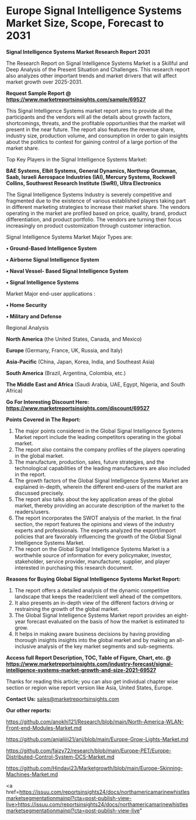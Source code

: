 # Europe Signal Intelligence Systems Market Size, Scope, Forecast to 2031

<strong>Signal Intelligence Systems Market Research Report 2031</strong>

The Research Report on Signal Intelligence Systems Market is a Skillful and Deep Analysis of the Present Situation and Challenges. This research report also analyzes other important trends and market drivers that will affect market growth over 2025-2031.

<strong>Request Sample Report @ <a href=https://www.marketreportsinsights.com/sample/69527>https://www.marketreportsinsights.com/sample/69527</a></strong>

This Signal Intelligence Systems market report aims to provide all the participants and the vendors will all the details about growth factors, shortcomings, threats, and the profitable opportunities that the market will present in the near future. The report also features the revenue share, industry size, production volume, and consumption in order to gain insights about the politics to contest for gaining control of a large portion of the market share.

Top Key Players in the Signal Intelligence Systems Market:

<strong>BAE Systems, Elbit Systems, General Dynamics, Northrop Grumman, Saab, Israeli Aerospace Industries (IAI), Mercury Systems, Rockwell Collins, Southwest Research Institute (SwRI), Ultra Electronics</strong>

The Signal Intelligence Systems Industry is severely competitive and fragmented due to the existence of various established players taking part in different marketing strategies to increase their market share. The vendors operating in the market are profiled based on price, quality, brand, product differentiation, and product portfolio. The vendors are turning their focus increasingly on product customization through customer interaction.

Signal Intelligence Systems Market Major Types are:

<strong>• Ground-Based Intelligence System

• Airborne Signal Intelligence System

• Naval Vessel- Based Signal Intelligence System

• Signal Intelligence Systems</strong>

Market Major end-user applications :

<strong>• Home Security

• Military and Defense</strong>

Regional Analysis

</u><strong><b>North America</b></strong> (the United States, Canada, and Mexico)

<strong><b>Europe </b></strong>(Germany, France, UK, Russia, and Italy)

<strong><b>Asia-Pacific</b></strong> (China, Japan, Korea, India, and Southeast Asia)

<strong><b>South America</b></strong> (Brazil, Argentina, Colombia, etc.)

<strong><b>The Middle East and Africa</b></strong> (Saudi Arabia, UAE, Egypt, Nigeria, and South Africa)

<strong>Go For Interesting Discount Here: <a href=https://www.marketreportsinsights.com/discount/69527>https://www.marketreportsinsights.com/discount/69527</a></strong>

<strong>Points Covered in The Report:</strong>
<ol>
  <li>The major points considered in the Global Signal Intelligence Systems Market report include the leading competitors operating in the global market.</li>
  <li>The report also contains the company profiles of the players operating in the global market.</li>
  <li>The manufacture, production, sales, future strategies, and the technological capabilities of the leading manufacturers are also included in the report.</li>
  <li>The growth factors of the Global Signal Intelligence Systems Market are explained in-depth, wherein the different end-users of the market are discussed precisely.</li>
  <li>The report also talks about the key application areas of the global market, thereby providing an accurate description of the market to the readers/users.</li>
  <li>The report incorporates the SWOT analysis of the market. In the final section, the report features the opinions and views of the industry experts and professionals. The experts analyzed the export/import policies that are favorably influencing the growth of the Global Signal Intelligence Systems Market.</li>
  <li>The report on the Global Signal Intelligence Systems Market is a worthwhile source of information for every policymaker, investor, stakeholder, service provider, manufacturer, supplier, and player interested in purchasing this research document.</li>
</ol>
<strong>Reasons for Buying Global Signal Intelligence Systems Market Report:</strong>

<ol>
  <li>The report offers a detailed analysis of the dynamic competitive landscape that keeps the reader/client well ahead of the competitors.</li>
  <li>It also presents an in-depth view of the different factors driving or restraining the growth of the global market.</li>
  <li>The Global Signal Intelligence Systems Market report provides an eight-year forecast evaluated on the basis of how the market is estimated to grow.</li>
  <li>It helps in making aware business decisions by having providing thorough insights insights into the global market and by making an all-inclusive analysis of the key market segments and sub-segments.</li>
</ol>
<strong>Access full Report Description, TOC, Table of Figure, Chart, etc. @ <a href=https://www.marketreportsinsights.com/industry-forecast/signal-intelligence-systems-market-growth-and-size-2021-69527>https://www.marketreportsinsights.com/industry-forecast/signal-intelligence-systems-market-growth-and-size-2021-69527</a></strong>


Thanks for reading this article; you can also get individual chapter wise section or region wise report version like Asia, United States, Europe.

<strong>Contact Us:</strong>
sales@marketreportsinsights.com

<strong>Our other reports:</strong>

<a href=https://github.com/anokhi121/Research/blob/main/North-America-WLAN-Front-end-Modules-Market.md>https://github.com/anokhi121/Research/blob/main/North-America-WLAN-Front-end-Modules-Market.md</a>

<a href=https://github.com/anjaliiii21/anj/blob/main/Europe-Grow-Lights-Market.md>https://github.com/anjaliiii21/anj/blob/main/Europe-Grow-Lights-Market.md</a>

<a href=https://github.com/faizy72/research/blob/main/Europe-PET/Europe-Distributed-Control-System-DCS-Market.md>https://github.com/faizy72/research/blob/main/Europe-PET/Europe-Distributed-Control-System-DCS-Market.md</a>

<a href=https://github.com/Hindavi23/Marketgrowth/blob/main/Europe-Skinning-Machines-Market.md>https://github.com/Hindavi23/Marketgrowth/blob/main/Europe-Skinning-Machines-Market.md</a>

<a href=https://issuu.com/reportsinsights24/docs/northamericamarinewhistlesmarketsegmentationmainpl?cta=post-publish-view-live>https://issuu.com/reportsinsights24/docs/northamericamarinewhistlesmarketsegmentationmainpl?cta=post-publish-view-live</a>"
